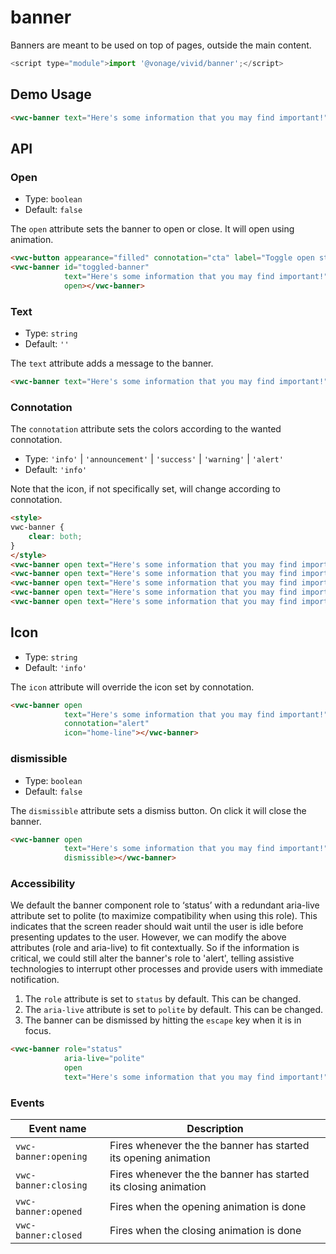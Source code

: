 # banner

Banners are meant to be used on top of pages, outside the main content.


```js
<script type="module">import '@vonage/vivid/banner';</script>
```

## Demo Usage

```html preview
<vwc-banner text="Here's some information that you may find important!" dismissible open></vwc-banner>
```

## API

### Open

- Type: `boolean`
- Default: `false`

The `open` attribute sets the banner to open or close. It will open using animation.

```html preview
<vwc-button appearance="filled" connotation="cta" label="Toggle open state" onclick="document.getElementById('toggled-banner').toggleAttribute('open')"></vwc-button>
<vwc-banner id="toggled-banner"
            text="Here's some information that you may find important!" 
            open></vwc-banner>
```

### Text

- Type: `string`
- Default: `''`

The `text` attribute adds a message to the banner.

```html preview
<vwc-banner text="Here's some information that you may find important!" open></vwc-banner>
```

### Connotation

The `connotation` attribute sets the colors according to the wanted connotation.

- Type: `'info'` | `'announcement'` | `'success'` | `'warning'` | `'alert'`
- Default: `'info'`

Note that the icon, if not specifically set, will change according to connotation.

```html preview
<style>
vwc-banner {
    clear: both;
}
</style>
<vwc-banner open text="Here's some information that you may find important!" connotation="info"></vwc-banner>
<vwc-banner open text="Here's some information that you may find important!" connotation="announcement"></vwc-banner>
<vwc-banner open text="Here's some information that you may find important!" connotation="success"></vwc-banner>
<vwc-banner open text="Here's some information that you may find important!" connotation="warning"></vwc-banner>
<vwc-banner open text="Here's some information that you may find important!" connotation="alert"></vwc-banner>
```

## Icon

- Type: `string`
- Default: `'info'`

The `icon` attribute will override the icon set by connotation.

```html preview
<vwc-banner open 
            text="Here's some information that you may find important!" 
            connotation="alert"
            icon="home-line"></vwc-banner>
```

### dismissible

- Type: `boolean`
- Default: `false`

The `dismissible` attribute sets a dismiss button. On click it will close the banner.

```html preview
<vwc-banner open 
            text="Here's some information that you may find important!"
            dismissible></vwc-banner>
```

### Accessibility

We default the banner component role to ‘status’ with a redundant aria-live attribute set to polite (to maximize compatibility when using this role). This indicates that the screen reader should wait until the user is idle before presenting updates to the user.
However, we can modify the above attributes (role and aria-live) to fit contextually. So if the information is critical, we could still alter the banner's role to 'alert', telling assistive technologies to interrupt other processes and provide users with immediate notification.

1. The `role` attribute is set to `status` by default. This can be changed.
2. The `aria-live` attribute is set to `polite` by default. This can be changed.
3. The banner can be dismissed by hitting the `escape` key when it is in focus.

```html preview
<vwc-banner role="status"
            aria-live="polite"
            open 
            text="Here's some information that you may find important!"></vwc-banner>
```

### Events

| Event name           | Description                                                     |
|----------------------|-----------------------------------------------------------------|
| `vwc-banner:opening` | Fires whenever the the banner has started its opening animation |
| `vwc-banner:closing` | Fires whenever the the banner has started its closing animation |
| `vwc-banner:opened`  | Fires when the opening animation is done                        |
| `vwc-banner:closed`  | Fires when the closing animation is done                        |
